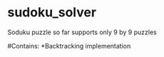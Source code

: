 # sudoku_solver
Soduku puzzle so far supports only 9 by 9 puzzles

#Contains:
	*Backtracking implementation
